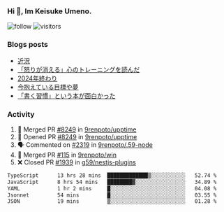 ### Hi 👋, Im Keisuke Umeno.

<!--
**9renpoto/9renpoto** is a ✨ _special_ ✨ repository because its `README.md` (this file) appears on your GitHub profile.

Here are some ideas to get you started:

- 🔭 I’m currently working on ...
- 🌱 I’m currently learning ...
- 👯 I’m looking to collaborate on ...
- 🤔 I’m looking for help with ...
- 💬 Ask me about ...
- 📫 How to reach me: ...
- 😄 Pronouns: ...
- ⚡ Fun fact: ...
-->

![follow](https://img.shields.io/github/followers/9renpoto?label=Follow&style=social)
![visitors](https://komarev.com/ghpvc/?username=9renpoto&label=Profile%20views&color=0e75b6&style=flat)

### Blogs posts

<!-- BLOG-POST-LIST:START -->
- [近況](https://9renpoto.win/entry/2025/04/05/current_status)
- [「怒りが消える」心のトレーニングを読んだ](https://9renpoto.win/entry/2025/02/01/anger-management)
- [2024年終わり](https://9renpoto.win/entry/2024/12/31/2024-end)
- [今抱えている目標や夢](https://9renpoto.win/entry/2024/12/02/objective)
- [「書く習慣」という本が面白かった](https://9renpoto.win/entry/2024/11/11/leave_a_feeling_sad)
<!-- BLOG-POST-LIST:END -->

### Activity

<!--START_SECTION:activity-->
1. 🎉 Merged PR [#8249](https://github.com/9renpoto/upptime/pull/8249) in [9renpoto/upptime](https://github.com/9renpoto/upptime)
2. 💪 Opened PR [#8249](https://github.com/9renpoto/upptime/pull/8249) in [9renpoto/upptime](https://github.com/9renpoto/upptime)
3. 🗣 Commented on [#2319](https://github.com/9renpoto/.59-node/pull/2319#issuecomment-2875259451) in [9renpoto/.59-node](https://github.com/9renpoto/.59-node)
4. 🎉 Merged PR [#115](https://github.com/9renpoto/win/pull/115) in [9renpoto/win](https://github.com/9renpoto/win)
5. ❌ Closed PR [#1939](https://github.com/g59/nestjs-plugins/pull/1939) in [g59/nestjs-plugins](https://github.com/g59/nestjs-plugins)
<!--END_SECTION:activity-->

<!--START_SECTION:waka-->

```txt
TypeScript      13 hrs 28 mins  █████████████▒░░░░░░░░░░░   52.74 %
JavaScript      8 hrs 54 mins   ████████▓░░░░░░░░░░░░░░░░   34.89 %
YAML            1 hr 2 mins     █░░░░░░░░░░░░░░░░░░░░░░░░   04.08 %
Jsonnet         54 mins         █░░░░░░░░░░░░░░░░░░░░░░░░   03.55 %
JSON            19 mins         ▒░░░░░░░░░░░░░░░░░░░░░░░░   01.28 %
```

<!--END_SECTION:waka-->
